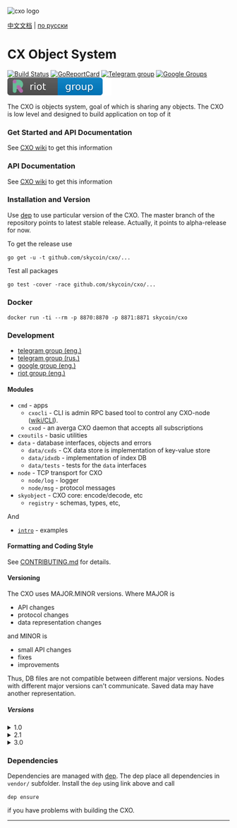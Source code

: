![cxo logo](https://user-images.githubusercontent.com/26845312/32426759-2a7c367c-c282-11e7-87bc-9f0a936046af.png)


[中文文档](./README-CN.md) |
[по русски](./README-RU.md)


CX Object System
================

[![Build Status](https://travis-ci.org/skycoin/cxo.svg)](https://travis-ci.org/skycoin/cxo)
[![GoReportCard](https://goreportcard.com/badge/skycoin/cxo)](https://goreportcard.com/report/skycoin/cxo)
[![Telegram group](telegram-group.svg)](https://t.me/skycoincxo)
[![Google Groups](https://img.shields.io/badge/google%20groups-skycoincxo-blue.svg)](https://groups.google.com/forum/#!forum/skycoincxo)
[![Riot group](riot-group.svg)](https://riot.im/app/#/room/#cxo:matrix.org)


The CXO is objects system, goal of which is sharing any objects. The CXO
is low level and designed to build application on top of it

### Get Started and API Documentation

See [CXO wiki](https://github.com/skycoin/cxo/wiki/Get-Started) to get this information

### API Documentation

See [CXO wiki](https://github.com/skycoin/cxo/wiki) to get this information

### Installation and Version

Use [dep](https://github.com/golang/dep) to use particular version of the
CXO. The master branch of the repository points to latest stable release.
Actually, it points to alpha-release for now.

To get the release use
```
go get -u -t github.com/skycoin/cxo/...
```
Test all packages
```
go test -cover -race github.com/skycoin/cxo/...
```

### Docker

```
docker run -ti --rm -p 8870:8870 -p 8871:8871 skycoin/cxo
```


### Development

- [telegram group (eng.)](https://t.me/skycoincxo)
- [telegram group (rus.)](https://t.me/skycoincxorus)
- [google group (eng.)](https://groups.google.com/forum/#!forum/skycoincxo)
- [riot group (eng.)](https://riot.im/app/#/room/#cxo:matrix.org)

#### Modules

- `cmd` - apps
  - `cxocli` - CLI is admin RPC based tool to control any CXO-node
    ([wiki/CLI](https://github.com/skycoin/cxo/wiki/CLI)).
  - `cxod` - an averga CXO daemon that accepts all subscriptions
- `cxoutils` - basic utilities
- `data` - database interfaces, objects and errors
  - `data/cxds` - CX data store is implementation of key-value store
  - `data/idxdb` - implementation of index DB
  - `data/tests` - tests for the `data` interfaces
- `node` - TCP transport for CXO
  - `node/log` - logger
  - `node/msg` - protocol messages
- `skyobject` - CXO core: encode/decode, etc
  - `registry` - schemas, types, etc,

And

- [`intro`](./intro) - examples


#### Formatting and Coding Style

See [CONTRIBUTING.md](CONTRIBUTING.md) for details.

#### Versioning

The CXO uses MAJOR.MINOR versions. Where MAJOR is
- API changes
- protocol changes
- data representation changes

and MINOR is
- small API changes
- fixes
- improvements

Thus, DB files are not compatible between different major versions. Nodes
with different major versions can't communicate. Saved data may have another
representation.

##### Versions

<!-- 1.0 -->

<details>
<summary>1.0</summary>

not defined

</details>

<!-- 2.1 -->

<details>
<summary>2.1</summary>

- git tag: `v2.1`
- commit: `d4e4ab573c438a965588a651ee1b76b8acbb3724`

Gopkg.toml

```toml
[[constraint]]
name = "github.com/skycoin/cxo"
revision = "d4e4ab573c438a965588a651ee1b76b8acbb3724"
```

or

```toml
[[constraint]]
name = "github.com/skycoin/cxo"
version = "v2.1"
```

</details>

<!-- 3.0 -->

<details>
<summary>3.0</summary>

- git tag: `v3.0`
- commit: `8bc2f995634cd46d1266e2120795b04b025e0d62`

Gopkg.toml

```toml
[[constraint]]
name = "github.com/skycoin/cxo"
revision = "8bc2f995634cd46d1266e2120795b04b025e0d62"
```

or

```toml
[[constraint]]
name = "github.com/skycoin/cxo"
version = "v3.0"
```

</details>

### Dependencies

Dependencies are managed with [dep](https://golang.github.io/dep/). The dep
place all dependencies in `vendor/` subfolder. Install the `dep` using link
above and call

```
dep ensure
```

if you have problems with building the CXO.

---
